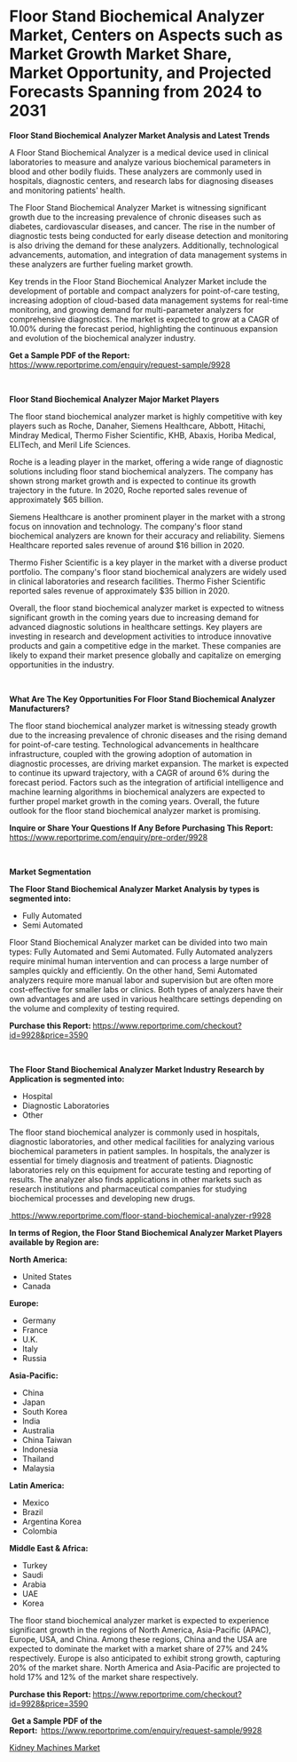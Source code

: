 <p><h1>Floor Stand Biochemical Analyzer Market, Centers on Aspects such as Market Growth Market Share, Market Opportunity, and Projected Forecasts Spanning from 2024 to 2031</h1></p><p><strong>Floor Stand Biochemical Analyzer Market Analysis and Latest Trends</strong></p>
<p><p>A Floor Stand Biochemical Analyzer is a medical device used in clinical laboratories to measure and analyze various biochemical parameters in blood and other bodily fluids. These analyzers are commonly used in hospitals, diagnostic centers, and research labs for diagnosing diseases and monitoring patients' health.</p><p>The Floor Stand Biochemical Analyzer Market is witnessing significant growth due to the increasing prevalence of chronic diseases such as diabetes, cardiovascular diseases, and cancer. The rise in the number of diagnostic tests being conducted for early disease detection and monitoring is also driving the demand for these analyzers. Additionally, technological advancements, automation, and integration of data management systems in these analyzers are further fueling market growth.</p><p>Key trends in the Floor Stand Biochemical Analyzer Market include the development of portable and compact analyzers for point-of-care testing, increasing adoption of cloud-based data management systems for real-time monitoring, and growing demand for multi-parameter analyzers for comprehensive diagnostics. The market is expected to grow at a CAGR of 10.00% during the forecast period, highlighting the continuous expansion and evolution of the biochemical analyzer industry.</p></p>
<p><strong>Get a Sample PDF of the Report:&nbsp;</strong> <a href="https://www.reportprime.com/enquiry/request-sample/9928">https://www.reportprime.com/enquiry/request-sample/9928</a></p>
<p>&nbsp;</p>
<p><strong>Floor Stand Biochemical Analyzer Major Market Players</strong></p>
<p><p>The floor stand biochemical analyzer market is highly competitive with key players such as Roche, Danaher, Siemens Healthcare, Abbott, Hitachi, Mindray Medical, Thermo Fisher Scientific, KHB, Abaxis, Horiba Medical, ELITech, and Meril Life Sciences. </p><p>Roche is a leading player in the market, offering a wide range of diagnostic solutions including floor stand biochemical analyzers. The company has shown strong market growth and is expected to continue its growth trajectory in the future. In 2020, Roche reported sales revenue of approximately $65 billion. </p><p>Siemens Healthcare is another prominent player in the market with a strong focus on innovation and technology. The company's floor stand biochemical analyzers are known for their accuracy and reliability. Siemens Healthcare reported sales revenue of around $16 billion in 2020. </p><p>Thermo Fisher Scientific is a key player in the market with a diverse product portfolio. The company's floor stand biochemical analyzers are widely used in clinical laboratories and research facilities. Thermo Fisher Scientific reported sales revenue of approximately $35 billion in 2020. </p><p>Overall, the floor stand biochemical analyzer market is expected to witness significant growth in the coming years due to increasing demand for advanced diagnostic solutions in healthcare settings. Key players are investing in research and development activities to introduce innovative products and gain a competitive edge in the market. These companies are likely to expand their market presence globally and capitalize on emerging opportunities in the industry.</p></p>
<p>&nbsp;</p>
<p><strong>What Are The Key Opportunities For Floor Stand Biochemical Analyzer Manufacturers?</strong></p>
<p><p>The floor stand biochemical analyzer market is witnessing steady growth due to the increasing prevalence of chronic diseases and the rising demand for point-of-care testing. Technological advancements in healthcare infrastructure, coupled with the growing adoption of automation in diagnostic processes, are driving market expansion. The market is expected to continue its upward trajectory, with a CAGR of around 6% during the forecast period. Factors such as the integration of artificial intelligence and machine learning algorithms in biochemical analyzers are expected to further propel market growth in the coming years. Overall, the future outlook for the floor stand biochemical analyzer market is promising.</p></p>
<p><strong>Inquire or Share Your Questions If Any Before Purchasing This Report:</strong> <a href="https://www.reportprime.com/enquiry/pre-order/9928">https://www.reportprime.com/enquiry/pre-order/9928</a></p>
<p>&nbsp;</p>
<p><strong>Market Segmentation</strong></p>
<p><strong>The Floor Stand Biochemical Analyzer Market Analysis by types is segmented into:</strong></p>
<p><ul><li>Fully Automated</li><li>Semi Automated</li></ul></p>
<p><p>Floor Stand Biochemical Analyzer market can be divided into two main types: Fully Automated and Semi Automated. Fully Automated analyzers require minimal human intervention and can process a large number of samples quickly and efficiently. On the other hand, Semi Automated analyzers require more manual labor and supervision but are often more cost-effective for smaller labs or clinics. Both types of analyzers have their own advantages and are used in various healthcare settings depending on the volume and complexity of testing required.</p></p>
<p><strong>Purchase this Report:&nbsp;</strong><a href="https://www.reportprime.com/checkout?id=9928&price=3590">https://www.reportprime.com/checkout?id=9928&price=3590</a></p>
<p>&nbsp;</p>
<p><strong>The Floor Stand Biochemical Analyzer Market Industry Research by Application is segmented into:</strong></p>
<p><ul><li>Hospital</li><li>Diagnostic Laboratories</li><li>Other</li></ul></p>
<p><p>The floor stand biochemical analyzer is commonly used in hospitals, diagnostic laboratories, and other medical facilities for analyzing various biochemical parameters in patient samples. In hospitals, the analyzer is essential for timely diagnosis and treatment of patients. Diagnostic laboratories rely on this equipment for accurate testing and reporting of results. The analyzer also finds applications in other markets such as research institutions and pharmaceutical companies for studying biochemical processes and developing new drugs.</p></p>
<p><a href="https://www.reportprime.com/floor-stand-biochemical-analyzer-r9928">&nbsp;https://www.reportprime.com/floor-stand-biochemical-analyzer-r9928</a></p>
<p><strong>In terms of Region, the Floor Stand Biochemical Analyzer Market Players available by Region are:</strong></p>
<p>
    <p> <strong> North America: </strong>
        <ul>
            <li>United States</li>
            <li>Canada</li>
        </ul>
        </p> 
    <p> <strong> Europe: </strong>
        <ul>
            <li>Germany</li>
            <li>France</li>
            <li>U.K.</li>
            <li>Italy</li>
            <li>Russia</li>
        </ul>
        </p> 
    <p> <strong> Asia-Pacific: </strong>
        <ul>
            <li>China</li>
            <li>Japan</li>
            <li>South Korea</li>
            <li>India</li>
            <li>Australia</li>
            <li>China Taiwan</li>
            <li>Indonesia</li>
            <li>Thailand</li>
            <li>Malaysia</li>
        </ul>
        </p> 
    <p> <strong> Latin America: </strong>
        <ul>
            <li>Mexico</li>
            <li>Brazil</li>
            <li>Argentina Korea</li>
            <li>Colombia</li>
        </ul>
        </p> 
    <p> <strong> Middle East & Africa: </strong>
        <ul>
            <li>Turkey</li>
            <li>Saudi</li>
            <li>Arabia</li>
            <li>UAE</li>
            <li>Korea</li>
        </ul>
    </p>
    </p>
<p><p>The floor stand biochemical analyzer market is expected to experience significant growth in the regions of North America, Asia-Pacific (APAC), Europe, USA, and China. Among these regions, China and the USA are expected to dominate the market with a market share of 27% and 24% respectively. Europe is also anticipated to exhibit strong growth, capturing 20% of the market share. North America and Asia-Pacific are projected to hold 17% and 12% of the market share respectively.</p></p>
<p><strong>Purchase this Report: </strong><a href="https://www.reportprime.com/checkout?id=9928&price=3590">https://www.reportprime.com/checkout?id=9928&price=3590</a></p>
<p>&nbsp;<strong>Get a Sample PDF of the Report:&nbsp;&nbsp;</strong><a href="https://www.reportprime.com/enquiry/request-sample/9928">https://www.reportprime.com/enquiry/request-sample/9928</a></p>
<p><strong></strong></p>
<p><p><a href="https://github.com/RichRobinson5/Market-Research-Report-List-4/blob/main/kidney-machines-market.md">Kidney Machines Market</a></p></p>